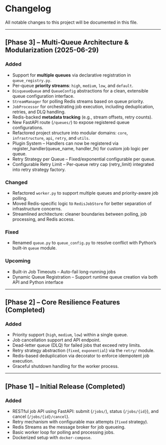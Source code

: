 # Changelog

All notable changes to this project will be documented in this file.

---

## [Phase 3] – Multi-Queue Architecture & Modularization (2025-06-29)

### Added
- Support for **multiple queues** via declarative registration in `queue_registry.py`.
- Per-queue **priority streams**: `high`, `medium`, `low`, and `default`.
- `DisqueueQueue` and `QueueConfig` abstractions for a clean, extensible queue configuration interface.
- `StreamManager` for polling Redis streams based on queue priority.
- `JobProcessor` for orchestrating job execution, including deduplication, retries, and DLQ handling.
- Redis-backed **metadata tracking** (e.g., stream offsets, retry counts).
- New FastAPI route (`/queues/`) to expose registered queue configurations.
- Refactored project structure into modular domains: `core`, `infrastructure`, `api`, `retry`, and `utils`.
- Plugin System – Handlers can now be registered via register_handler(queue_name, handler_fn) for custom job logic per queue.
- Retry Strategy per Queue – Fixed/exponential configurable per queue.
- Configurable Retry Limit – Per-queue retry cap (retry_limit) integrated into retry strategy factory.

### Changed
- Refactored `worker.py` to support multiple queues and priority-aware job polling.
- Moved Redis-specific logic to `RedisJobStore` for better separation of infrastructure concerns.
- Streamlined architecture: cleaner boundaries between polling, job processing, and Redis access.

### Fixed
- Renamed `queue.py` to `queue_config.py` to resolve conflict with Python’s built-in `queue` module.

### Upcoming
- Built-in Job Timeouts – Auto-fail long-running jobs
- Dynamic Queue Registration – Support runtime queue creation via both API and Python interface

---

## [Phase 2] – Core Resilience Features (Completed)

### Added
- Priority support (`high`, `medium`, `low`) within a single queue.
- Job cancellation support and API endpoint.
- Dead-letter queue (DLQ) for failed jobs that exceed retry limits.
- Retry strategy abstraction (`fixed`, `exponential`) via the `retry/` module.
- Redis-based deduplication via decorator to enforce idempotent job execution.
- Graceful shutdown handling for the worker process.

---

## [Phase 1] – Initial Release (Completed)

### Added
- RESTful job API using FastAPI: submit (`/jobs/`), status (`/jobs/{id}`), and cancel (`/jobs/{id}/cancel`).
- Retry mechanism with configurable max attempts (`fixed` strategy).
- Redis Streams as the message broker for job queueing.
- Basic worker loop for polling and processing jobs.
- Dockerized setup with `docker-compose`.